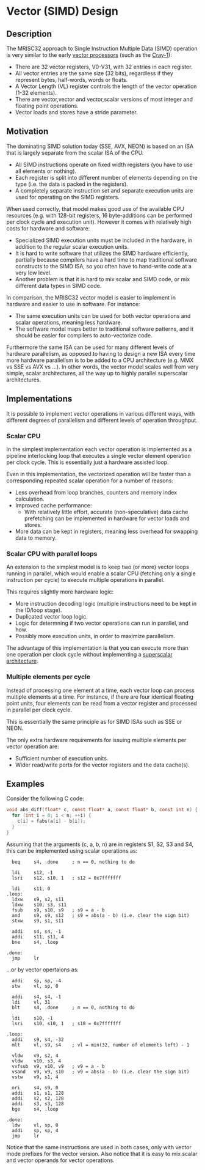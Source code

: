 # Vector (SIMD) Design

## Description

The MRISC32 approach to Single Instruction Multiple Data (SIMD) operation is very similar to the early [vector processors](https://en.wikipedia.org/wiki/Vector_processor) (such as the [Cray-1](https://en.wikipedia.org/wiki/Cray-1)):
* There are 32 vector registers, V0-V31, with 32 entries in each register.
* All vector entries are the same size (32 bits), regardless if they represent bytes, half-words, words or floats.
* A Vector Length (VL) register controls the length of the vector operation (1-32 elements).
* There are vector,vector and vector,scalar versions of most integer and floating point operations.
* Vector loads and stores have a stride parameter.


## Motivation

The dominating SIMD solution today (SSE, AVX, NEON) is based on an ISA that is largely separate from the scalar ISA of the CPU.
* All SIMD instructions operate on fixed width registers (you have to use all elements or nothing).
* Each register is split into different number of elements depending on the type (i.e. the data is packed in the registers).
* A completely separate instruction set and separate execution units are used for operating on the SIMD registers.

When used correctly, that model makes good use of the available CPU resources (e.g. with 128-bit registers, 16 byte-additions can be performed per clock cycle and execution unit). However it comes with relatively high costs for hardware and software:
* Specialized SIMD execution units must be included in the hardware, in addition to the regular scalar execution units.
* It is hard to write software that utilizes the SIMD hardware efficiently, partially because compilers have a hard time to map traditional software constructs to the SIMD ISA, so you often have to hand-write code at a very low level.
* Another problem is that it is hard to mix scalar and SIMD code, or mix different data types in SIMD code.

In comparison, the MRISC32 vector model is easier to implement in hardware and easier to use in software. For instance:
* The same execution units can be used for both vector operations and scalar operations, meaning less hardware.
* The software model maps better to traditional software patterns, and it should be easier for compilers to auto-vectorize code.

Furthermore the same ISA can be used for many different levels of hardware parallelism, as opposed to having to design a new ISA every time more hardware parallelism is to be added to a CPU architecture (e.g. MMX vs SSE vs AVX vs ...). In other words, the vector model scales well from very simple, scalar architectures, all the way up to highly parallel superscalar architectures.


## Implementations

It is possible to implement vector operations in various different ways, with different degrees of parallelism and different levels of operation throughput.

### Scalar CPU

In the simplest implementation each vector operation is implemented as a pipeline interlocking loop that executes a single vector element operation per clock cycle. This is essentially just a hardware assisted loop.

Even in this implementation, the vectorized operation will be faster than a corresponding repeated scalar operation for a number of reasons:
* Less overhead from loop branches, counters and memory index calculation.
* Improved cache performance:
  - With relatively little effort, accurate (non-speculative) data cache prefetching can be implemented in hardware for vector loads and stores.
* More data can be kept in registers, meaning less overhead for swapping data to memory.

### Scalar CPU with parallel loops

An extension to the simplest model is to keep two (or more) vector loops running in parallel, which would enable a scalar CPU (fetching only a single instruction per cycle) to execute multiple operations in parallel.

This requires slightly more hardware logic:
* More instruction decoding logic (multiple instructions need to be kept in the ID/loop stage).
* Duplicated vector loop logic.
* Logic for determning if two vector operations can run in parallel, and how.
* Possibly more execution units, in order to maximize parallelism.

The advantage of this implementation is that you can execute more than one operation per clock cycle without implementing a [superscalar architecture](https://en.wikipedia.org/wiki/Superscalar_processor).

### Multiple elements per cycle

Instead of processing one element at a time, each vector loop can process multiple elements at a time. For instance, if there are four identical floating point units, four elements can be read from a vector register and processed in parallel per clock cycle.

This is essentially the same principle as for SIMD ISAs such as SSE or NEON.

The only extra hardware requirements for issuing multiple elements per vector operation are:
* Sufficient number of execution units.
* Wider read/write ports for the vector registers and the data cache(s).


## Examples

Consider the following C code:

```C
void abs_diff(float* c, const float* a, const float* b, const int n) {
  for (int i = 0; i < n; ++i) {
    c[i] = fabs(a[i] - b[i]);
  }
}
```

Assuming that the arguments (c, a, b, n) are in registers S1, S2, S3 and S4, this can be implemented using scalar operations as:

```
  beq     s4, .done     ; n == 0, nothing to do

  ldi     s12, -1
  lsri    s12, s10, 1   ; s12 = 0x7fffffff

  ldi     s11, 0
.loop:
  ldxw    s9, s2, s11
  ldxw    s10, s3, s11
  fsub    s9, s10, s9   ; s9 = a - b
  and     s9, s9, s12   ; s9 = abs(a - b) (i.e. clear the sign bit)
  stxw    s9, s1, s11

  addi    s4, s4, -1
  addi    s11, s11, 4
  bne     s4, .loop

.done:
  jmp     lr
```

...or by vector opertaions as:

```
  addi    sp, sp, -4
  stw     vl, sp, 0

  addi    s4, s4, -1
  ldi     vl, 31
  blt     s4, .done     ; n == 0, nothing to do

  ldi     s10, -1
  lsri    s10, s10, 1   ; s10 = 0x7fffffff

.loop:
  addi    s9, s4, -32
  mlt     vl, s9, s4    ; vl = min(32, number of elements left) - 1

  vldw    v9, s2, 4
  vldw    v10, s3, 4
  vvfsub  v9, v10, v9   ; v9 = a - b
  vsand   v9, v9, s10   ; v9 = abs(a - b) (i.e. clear the sign bit)
  vstw    v9, s1, 4

  ori     s4, s9, 0
  addi    s1, s1, 128
  addi    s2, s2, 128
  addi    s3, s3, 128
  bge     s4, .loop

.done:
  ldw     vl, sp, 0
  addi    sp, sp, 4
  jmp     lr
```

Notice that the same instructions are used in both cases, only with vector mode prefixes for the vector version. Also notice that it is easy to mix scalar and vector operands for vector operations.

